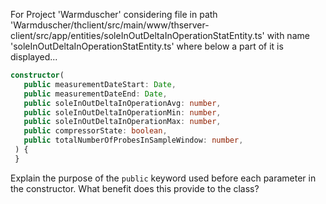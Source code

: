 For Project 'Warmduscher' considering file in path 'Warmduscher/thclient/src/main/www/thserver-client/src/app/entities/soleInOutDeltaInOperationStatEntity.ts' with name 'soleInOutDeltaInOperationStatEntity.ts' where below a part of it is displayed... 

```typescript
constructor(
   public measurementDateStart: Date,
   public measurementDateEnd: Date,
   public soleInOutDeltaInOperationAvg: number,
   public soleInOutDeltaInOperationMin: number,
   public soleInOutDeltaInOperationMax: number,
   public compressorState: boolean,
   public totalNumberOfProbesInSampleWindow: number,
 ) {
 }
```
Explain the purpose of the `public` keyword used before each parameter in the constructor. What benefit does this provide to the class?